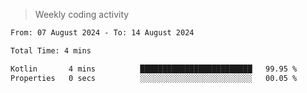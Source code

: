 > Weekly coding activity
<!--START_SECTION:waka-->

```txt
From: 07 August 2024 - To: 14 August 2024

Total Time: 4 mins

Kotlin       4 mins          █████████████████████████   99.95 %
Properties   0 secs          ░░░░░░░░░░░░░░░░░░░░░░░░░   00.05 %
```

<!--END_SECTION:waka-->
